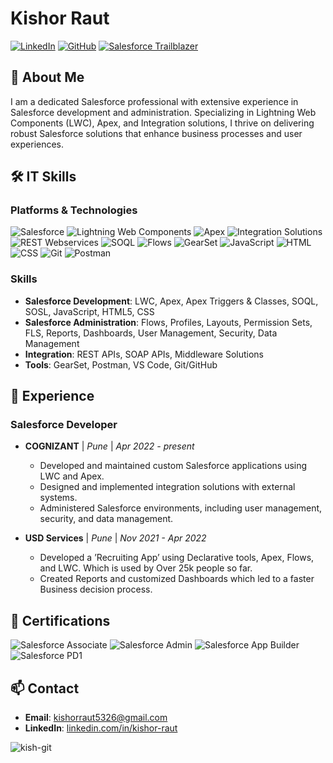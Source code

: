 # Kishor Raut
 
[![LinkedIn](https://img.shields.io/badge/LinkedIn-Connect-blue)](https://linkedin.com/in/kishor-raut)
[![GitHub](https://img.shields.io/badge/GitHub-Follow-FF6C37)](https://github.com/kish-git)
[![Salesforce Trailblazer](https://img.shields.io/badge/Trailblazer-Profile-27AE60)](https://www.salesforce.com/trailblazer/kishorraut07)
 
## 👋 About Me
 
I am a dedicated Salesforce professional with extensive experience in Salesforce development and administration. Specializing in Lightning Web Components (LWC), Apex, and Integration solutions, I thrive on delivering robust Salesforce solutions that enhance business processes and user experiences.

## 🛠 IT Skills
 
### Platforms & Technologies
![Salesforce](https://img.shields.io/badge/Salesforce-00A1E0?logo=salesforce&logoColor=white)
![Lightning Web Components](https://img.shields.io/badge/Lightning_Web_Components-3399FF?logo=lightning&logoColor=white)
![Apex](https://img.shields.io/badge/Apex-FF9933?logo=salesforce&logoColor=white)
![Integration Solutions](https://img.shields.io/badge/Apex_Integration-336699?logo=fastapi&logoColor=white)
![REST Webservices](https://img.shields.io/badge/REST_Webservices-9B59B6?&logo=amazonecs&logoColor=white)
![SOQL](https://img.shields.io/badge/SOQL-1798C1?&logo=databricks&logoColor=white)
![Flows](https://img.shields.io/badge/Flows-FF0350?&logo=lintcode&logoColor=white)
![GearSet](https://img.shields.io/badge/GearSet-FFBF00?&logo=googleearthengine&logoColor=white)
![JavaScript](https://img.shields.io/badge/JavaScript-F7DF1E?&logo=javascript&logoColor=white)
![HTML](https://img.shields.io/badge/HTML-E34F26?&logo=html5&logoColor=white)
![CSS](https://img.shields.io/badge/CSS-1572B6?&logo=css3&logoColor=white)
![Git](https://img.shields.io/badge/Git-17202A?&logo=git&logoColor=white)
![Postman](https://img.shields.io/badge/Postman-FF6C37?&logo=postman&logoColor=white)
 
### Skills
- **Salesforce Development**: LWC, Apex, Apex Triggers & Classes, SOQL, SOSL, JavaScript, HTML5, CSS
- **Salesforce Administration**: Flows, Profiles, Layouts, Permission Sets, FLS, Reports, Dashboards, User Management, Security, Data Management
- **Integration**: REST APIs, SOAP APIs, Middleware Solutions
- **Tools**: GearSet, Postman, VS Code, Git/GitHub

## 💼 Experience
 
### Salesforce Developer
- **COGNIZANT** | *Pune* | *Apr 2022 - present*
  - Developed and maintained custom Salesforce applications using LWC and Apex.
  - Designed and implemented integration solutions with external systems.
  - Administered Salesforce environments, including user management, security, and data management.
 
- **USD Services** | *Pune* | *Nov 2021 - Apr 2022*
  - Developed a ’Recruiting App’ using Declarative tools, Apex, Flows, and LWC. Which is used by Over 25k people so far.
  - Created Reports and customized Dashboards which led to a faster Business decision process.
  
## 📜 Certifications
 
![Salesforce Associate](https://img.shields.io/badge/Salesforce_Associate-00A1E0?logo=salesforce&logoColor=white)
![Salesforce Admin](https://img.shields.io/badge/Salesforce_Admin-00A1E0?logo=salesforce&logoColor=white)
![Salesforce App Builder](https://img.shields.io/badge/Salesforce_Platform_App_Builder-00A1E0?logo=salesforce&logoColor=white)
![Salesforce PD1](https://img.shields.io/badge/Salesforce_Platform_Developer_1_(PD1)-00A1E0?logo=salesforce&logoColor=white)
 
## 📫 Contact
 
- **Email**: kishorraut5326@gmail.com
- **LinkedIn**: [linkedin.com/in/kishor-raut](https://www.linkedin.com/in/kishor-raut)
<p align="left"> <img src="https://komarev.com/ghpvc/?username=kish-git&label=Profile%20views&color=0e75b6&style=flat" alt="kish-git" /> </p>

<!-- <p>&nbsp;<img align="center" src="https://github-readme-stats.vercel.app/api?username=kish-git&show_icons=true&locale=en" alt="kish-git" /></p>-->


